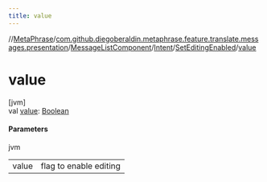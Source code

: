 ```yaml
---
title: value
---
```

//[MetaPhrase](../../../../../index.html)/[com.github.diegoberaldin.metaphrase.feature.translate.messages.presentation](../../../index.html)/[MessageListComponent](../../index.html)/[Intent](../index.html)/[SetEditingEnabled](index.html)/[value](value.html)



# value



[jvm]\
val [value](value.html): [Boolean](https://kotlinlang.org/api/latest/jvm/stdlib/kotlin/-boolean/index.html)



#### Parameters


jvm

| | |
|---|---|
| value | flag to enable editing |




